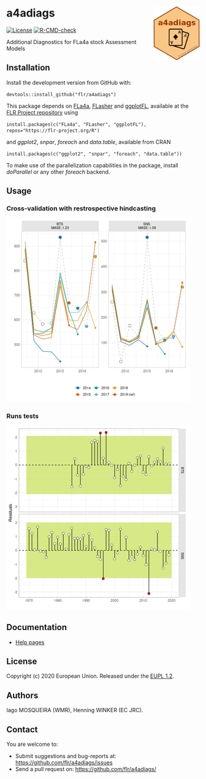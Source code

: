# a4adiags <img src="man/figures/logo.png" align="right" width="120" />

[![License](https://flr-project.org/img/eupl12.svg)](https://joinup.ec.europa.eu/collection/eupl/eupl-text-eupl-12)
[![R-CMD-check](https://github.com/flr/a4adiags/workflows/R-CMD-check/badge.svg)](https://github.com/flr/a4adiags/actions)

Additional Diagnostics for FLa4a stock Assessment Models

## Installation

Install the development version from GitHub with:

    devtools::install_github("flr/a4adiags")

This package depends on [FLa4a](https://flr-project.org/FLa4a), [FLasher](https://flr-project.org/FLasher) and [ggplotFL](https://flr-project.org/ggplotFL), available at the [FLR Project repository](https://flr-project.org/R) using

    install.packages(c("FLa4a", "FLasher", "ggplotFL"), repos="https://flr-project.org/R")

and *ggplot2*, *snpar*, *foreach* and *data.table*, available from CRAN

    install.packages(c("ggplot2", "snpar", "foreach", "data.table"))

To make use of the parallelization capabilities in the package, install *doParallel* or any other *foreach* backend.

## Usage

### Cross-validation with restrospective hindcasting

![](man/figures/README-xval.png)<!-- -->

### Runs tests

![](man/figures/README-runstest.png)<!-- -->

## Documentation

- [Help pages](http://flr-project.org/a4adiags)

## License

Copyright (c) 2020 European Union. Released under the [EUPL 1.2](https://joinup.ec.europa.eu/collection/eupl/eupl-text-eupl-12).

## Authors

Iago MOSQUEIRA (WMR), Henning WINKER (EC JRC).

## Contact

You are welcome to:

- Submit suggestions and bug-reports at: <https://github.com/flr/a4adiags/issues>
- Send a pull request on: <https://github.com/flr/a4adiags/>
